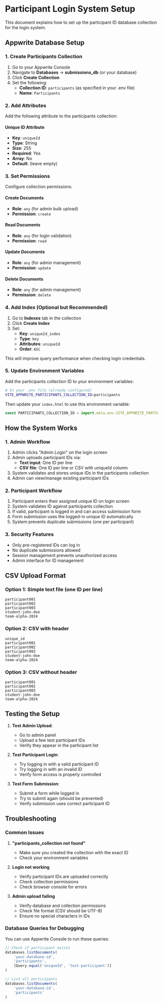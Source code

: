 # Participant Login System Setup

This document explains how to set up the participant ID database collection for the login system.

## Appwrite Database Setup

### 1. Create Participants Collection

1. Go to your Appwrite Console
2. Navigate to **Databases** → **submissions_db** (or your database)
3. Click **Create Collection**
4. Set the following:
   - **Collection ID**: `participants` (as specified in your .env file)
   - **Name**: `Participants`

### 2. Add Attributes

Add the following attribute to the participants collection:

#### Unique ID Attribute
- **Key**: `uniqueId`
- **Type**: String
- **Size**: 255
- **Required**: Yes
- **Array**: No
- **Default**: (leave empty)

### 3. Set Permissions

Configure collection permissions:

#### Create Documents
- **Role**: `any` (for admin bulk upload)
- **Permission**: `create`

#### Read Documents  
- **Role**: `any` (for login validation)
- **Permission**: `read`

#### Update Documents
- **Role**: `any` (for admin management)
- **Permission**: `update`

#### Delete Documents
- **Role**: `any` (for admin management)  
- **Permission**: `delete`

### 4. Add Index (Optional but Recommended)

1. Go to **Indexes** tab in the collection
2. Click **Create Index**
3. Set:
   - **Key**: `uniqueId_index`
   - **Type**: `key`
   - **Attributes**: `uniqueId`
   - **Order**: `ASC`

This will improve query performance when checking login credentials.

### 5. Update Environment Variables

Add the participants collection ID to your environment variables:

```bash
# In your .env file (already configured)
VITE_APPWRITE_PARTICIPANTS_COLLECTION_ID=participants
```

Then update your `index.html` to use this environment variable:

```javascript
const PARTICIPANTS_COLLECTION_ID = import.meta.env.VITE_APPWRITE_PARTICIPANTS_COLLECTION_ID || 'participants';
```

## How the System Works

### 1. Admin Workflow
1. Admin clicks "Admin Login" on the login screen
2. Admin uploads participant IDs via:
   - **Text input**: One ID per line
   - **CSV file**: One ID per line or CSV with uniqueId column
3. System validates and stores unique IDs in the participants collection
4. Admin can view/manage existing participant IDs

### 2. Participant Workflow
1. Participant enters their assigned unique ID on login screen
2. System validates ID against participants collection
3. If valid, participant is logged in and can access submission form
4. Form submission uses the logged-in unique ID automatically
5. System prevents duplicate submissions (one per participant)

### 3. Security Features
- Only pre-registered IDs can log in
- No duplicate submissions allowed
- Session management prevents unauthorized access
- Admin interface for ID management

## CSV Upload Format

### Option 1: Simple text file (one ID per line)
```
participant001
participant002
participant003
student-john-doe
team-alpha-2024
```

### Option 2: CSV with header
```csv
unique_id
participant001
participant002
participant003
student-john-doe
team-alpha-2024
```

### Option 3: CSV without header
```csv
participant001
participant002
participant003
student-john-doe
team-alpha-2024
```

## Testing the Setup

1. **Test Admin Upload**:
   - Go to admin panel
   - Upload a few test participant IDs
   - Verify they appear in the participant list

2. **Test Participant Login**:
   - Try logging in with a valid participant ID
   - Try logging in with an invalid ID
   - Verify form access is properly controlled

3. **Test Form Submission**:
   - Submit a form while logged in
   - Try to submit again (should be prevented)
   - Verify submission uses correct participant ID

## Troubleshooting

### Common Issues

1. **"participants_collection not found"**
   - Make sure you created the collection with the exact ID
   - Check your environment variables

2. **Login not working**
   - Verify participant IDs are uploaded correctly
   - Check collection permissions
   - Check browser console for errors

3. **Admin upload failing**
   - Verify database and collection permissions
   - Check file format (CSV should be UTF-8)
   - Ensure no special characters in IDs

### Database Queries for Debugging

You can use Appwrite Console to run these queries:

```javascript
// Check if participant exists
databases.listDocuments(
    'your-database-id',
    'participants',
    [Query.equal('uniqueId', 'test-participant')]
)

// List all participants
databases.listDocuments(
    'your-database-id', 
    'participants'
)
```
